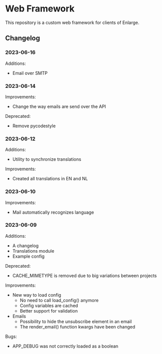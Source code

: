 # Web Framework

This repository is a custom web framework for clients of Enlarge.

## Changelog

### 2023-06-16

Additions:
- Email over SMTP

### 2023-06-14

Improvements:
- Change the way emails are send over the API

Deprecated:
- Remove pycodestyle

### 2023-06-12

Additions:
- Utility to synchronize translations

Improvements:
- Created all translations in EN and NL

### 2023-06-10

Improvements:
- Mail automatically recognizes language

### 2023-06-09

Additions:
- A changelog
- Translations module
- Example config

Deprecated:
- CACHE_MIMETYPE is removed due to big variations between projects

Improvements:
- New way to load config
    - No need to call load_config() anymore
    - Config variables are cached
    - Better support for validation
- Emails
    - Possibility to hide the unsubscribe element in an email
    - The render_email() function kwargs have been changed

Bugs:
- APP_DEBUG was not correctly loaded as a boolean